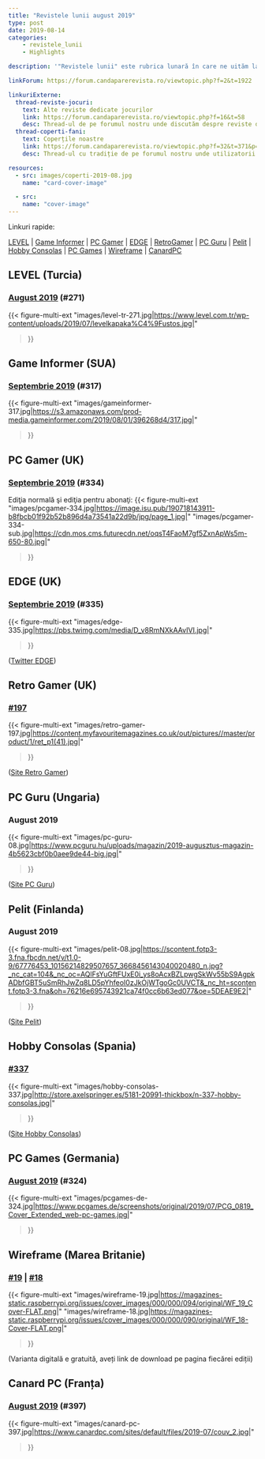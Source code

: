```yaml
---
title: "Revistele lunii august 2019"
type: post
date: 2019-08-14
categories:
    - revistele_lunii
    - Highlights

description: '"Revistele lunii" este rubrica lunară în care ne uităm la chioșcul virtual cu reviste de jocuri din lumea întreagă, cât încă mai există. Avem coperți, cu link către sursă.'

linkForum: https://forum.candaparerevista.ro/viewtopic.php?f=2&t=1922

linkuriExterne:
  thread-reviste-jocuri:
    text: Alte reviste dedicate jocurilor
    link: https://forum.candaparerevista.ro/viewtopic.php?f=16&t=58
    desc: Thread-ul de pe forumul nostru unde discutăm despre reviste de jocuri
  thread-coperti-fani:
    text: Coperțile noastre
    link: https://forum.candaparerevista.ro/viewtopic.php?f=32&t=371&p=7346
    desc: Thread-ul cu tradiție de pe forumul nostru unde utilizatorii își creează propriile coperți de reviste

resources:
  - src: images/coperti-2019-08.jpg
    name: "card-cover-image"

  - src:
    name: "cover-image"
---
```


Linkuri rapide:

[LEVEL](#level-turcia) | [Game Informer](#game-informer-sua) | [PC Gamer](#pc-gamer-uk) | [EDGE](#edge-uk) | [RetroGamer](#retro-gamer-uk) | [PC Guru](#pc-guru-ungaria) | [Pelit](#pelit-finlanda) | [Hobby Consolas](#hobby-consolas-spania) | [PC Games](#pc-games-germania) | [Wireframe](#wireframe-marea-britanie) | [CanardPC](#canard-pc-franța)

## LEVEL (Turcia)
### [August 2019](https://www.level.com.tr/haber/level-agustos-271-sayisi-bayilerde.html) (#271)
{{< figure-multi-ext
	"images/level-tr-271.jpg|https://www.level.com.tr/wp-content/uploads/2019/07/levelkapaka%C4%9Fustos.jpg|"
>}}

## Game Informer (SUA)
### [Septembrie 2019](https://www.gameinformer.com/cover-reveal/2019/08/01/september-cover-revealed-call-of-duty-modern-warfare) (#317)
{{< figure-multi-ext
	"images/gameinformer-317.jpg|https://s3.amazonaws.com/prod-media.gameinformer.com/2019/08/01/396268d4/317.jpg|"
>}}

## PC Gamer (UK)
### [Septembrie 2019](https://www.pcgamer.com/uk/pc-gamer-uk-september-issue-doom-eternal/) (#334)
Ediţia normală şi ediţia pentru abonaţi:
{{< figure-multi-ext
	"images/pcgamer-334.jpg|https://image.isu.pub/190718143911-b8fbcb01f92b52b896d4a73541a22d9b/jpg/page_1.jpg|"
	"images/pcgamer-334-sub.jpg|https://cdn.mos.cms.futurecdn.net/oqsT4FaoM7gf5ZxnApWs5m-650-80.jpg|"
>}}

## EDGE (UK)
### [Septembrie 2019](https://www.myfavouritemagazines.co.uk/gaming/edge-magazine-back-issues/edge-september-2019-issue-335/) (#335)
{{< figure-multi-ext
	"images/edge-335.jpg|https://pbs.twimg.com/media/D_v8RmNXkAAvIVI.jpg|"
>}}

([Twitter EDGE](https://twitter.com/edgeonline))

## Retro Gamer (UK)
### [#197](https://www.myfavouritemagazines.co.uk/retro-gamer-print-back-issues/retro-gamer-issue-197/)
{{< figure-multi-ext
	"images/retro-gamer-197.jpg|https://content.myfavouritemagazines.co.uk/out/pictures//master/product/1/ret_p1(41).jpg|"
>}}

([Site Retro Gamer](https://www.retrogamer.net/))

## PC Guru (Ungaria)

### August 2019

{{< figure-multi-ext
    "images/pc-guru-08.jpg|https://www.pcguru.hu/uploads/magazin/2019-augusztus-magazin-4b5623cbf0b0aee9de44-big.jpg|"
>}}

([Site PC Guru](https://www.pcguru.hu/magazin))

## Pelit (Finlanda)
### August 2019
{{< figure-multi-ext
	"images/pelit-08.jpg|https://scontent.fotp3-3.fna.fbcdn.net/v/t1.0-9/67776453_10156214829507657_3668456143040020480_n.jpg?_nc_cat=104&_nc_oc=AQlFsYuGftFUxE0i_ys8oAcxBZLpwgSkWv55bS9AgpkADbfGBT5uSmRhJwZq8LD5pYhfeoI0zJkOjWTgoGc0UVCT&_nc_ht=scontent.fotp3-3.fna&oh=76216e695743921ca74f0cc6b63ed077&oe=5DEAE9E2|"
>}}

([Site Pelit](https://www.pelit.fi/))

## Hobby Consolas (Spania)
### [#337](http://store.axelspringer.es/n-337-hobby-consolas.html)
{{< figure-multi-ext
	"images/hobby-consolas-337.jpg|http://store.axelspringer.es/5181-20991-thickbox/n-337-hobby-consolas.jpg|"
>}}

([Site Hobby Consolas](https://www.hobbyconsolas.com/))

## PC Games (Germania)
### [August 2019](https://www.pcgames.de/PC-Games-Brands-19921/News/08-19-The-Surge-2-1295658/) (#324)
{{< figure-multi-ext
	"images/pcgames-de-324.jpg|https://www.pcgames.de/screenshots/original/2019/07/PCG_0819_Cover_Extended_web-pc-games.jpg|"
>}}

## Wireframe (Marea Britanie)
### [#19](https://wireframe.raspberrypi.org/issues/19) | [#18](https://wireframe.raspberrypi.org/issues/18)
{{< figure-multi-ext
	"images/wireframe-19.jpg|https://magazines-static.raspberrypi.org/issues/cover_images/000/000/094/original/WF_19_Cover-FLAT.png|"
	"images/wireframe-18.jpg|https://magazines-static.raspberrypi.org/issues/cover_images/000/000/090/original/WF_18-Cover-FLAT.png|"
>}}

(Varianta digitală e gratuită, aveți link de download pe pagina fiecărei ediții)

## Canard PC (Franța)
### [August 2019](https://www.canardpc.com/numero/397) (#397)
{{< figure-multi-ext
	"images/canard-pc-397.jpg|https://www.canardpc.com/sites/default/files/2019-07/couv_2.jpg|"
>}}
